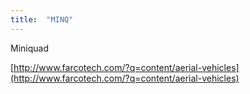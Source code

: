 ```yaml
---
title:  "MINQ"
---
```


Miniquad

[http://www.farcotech.com/?q=content/aerial-vehicles](http://www.farcotech.com/?q=content/aerial-vehicles)